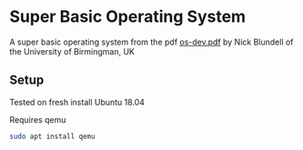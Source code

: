 # Super Basic Operating System

A super basic operating system from the pdf [os-dev.pdf](https://www.cs.bham.ac.uk/~exr/lectures/opsys/10_11/lectures/os-dev.pdf) by Nick Blundell of the University of Birmingman, UK

## Setup

Tested on fresh install Ubuntu 18.04

Requires qemu

```bash
sudo apt install qemu
```
